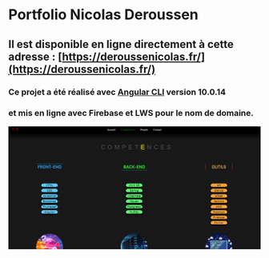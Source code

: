 # Portfolio Nicolas Deroussen

## Il est disponible en ligne directement à cette adresse :  [https://deroussenicolas.fr/](https://deroussenicolas.fr/) 

### Ce projet a été réalisé avec [Angular CLI](https://github.com/angular/angular-cli) version 10.0.14

### et mis en ligne avec Firebase et LWS pour le nom de domaine.

 ![Optional Text](https://github.com/Silverawz/Portfolio/blob/main/presentation.png)


